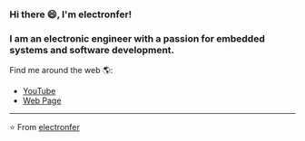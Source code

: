 ### Hi there 😄, I'm electronfer!

### I am an electronic engineer with a passion for embedded systems and software development.

Find me around the web 🌎:
- <a href="https://www.youtube.com/c/electronfer">YouTube</a>
- <a href="https://electronfer.wixsite.com/electronica">Web Page</a>


---
⭐️ From [electronfer](https://github.com/electronfer/)
